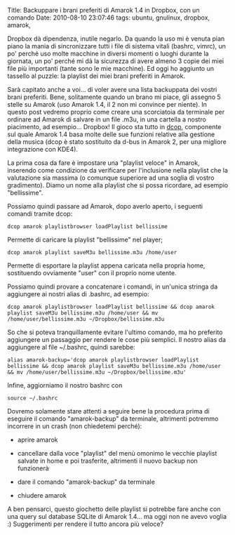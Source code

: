 Title: Backuppare i brani preferiti di Amarok 1.4 in Dropbox, con un comando
Date:  2010-08-10 23:07:46
tags: ubuntu, gnulinux, dropbox, amarok,

Dropbox dà dipendenza, inutile
negarlo. Da quando la uso mi è venuta pian piano la mania di sincronizzare
tutti i file di sistema vitali (bashrc, vimrc), un po' perché uso molte
macchine in diversi momenti o luoghi durante la giornata, un po' perché mi dà
la sicurezza di avere almeno 3 copie dei miei file più importanti (tante sono
le mie macchine). Ed oggi ho aggiunto un tassello al puzzle: la playlist dei
miei brani preferiti in Amarok.


Sarà capitato anche a voi... di voler avere
una lista backuppata dei vostri brani preferiti. Bene, solitamente quando un
brano mi piace, gli assegno 5 stelle su Amarok (uso Amarok 1.4, il 2 non mi
convince per niente). In questo post vedremo proprio come creare una
scorciatoia da terminale per ordinare ad Amarok di salvare in un file .m3u, in
una cartella a nostro piacimento, ad esempio... Dropbox! Il gioco sta tutto in
[dcop][1], componente sul quale Amarok 1.4 basa molte delle sue funzioni
relative alla gestione della musica (dcop è stato sostituito da d-bus in
Amarok 2, per una migliore integrazione con KDE4).


La prima cosa da fare è
impostare una "playlist veloce" in Amarok, inserendo come condizione da
verificare per l'inclusione nella playlist che la valutazione sia massima (o
comunque superiore ad una soglia di vostro gradimento). Diamo un nome alla
playlist che si possa ricordare, ad esempio "bellissime".


Possiamo quindi passare ad Amarok, dopo averlo aperto, i seguenti comandi
tramite dcop:

	dcop amarok playlistbrowser loadPlaylist bellissime

Permette di caricare la playlist "bellissime" nel player;

	dcop amarok playlist saveM3u bellissime.m3u /home/user

Permette di esportare la playlist appena caricata nella propria home,
sostituendo ovviamente "user" con il proprio nome utente.


Possiamo quindi provare a concatenare i comandi, in un'unica stringa da
aggiungere ai nostri alias di .bashrc, ad esempio:

	dcop amarok playlistbrowser loadPlaylist bellissime && dcop amarok playlist saveM3u bellissime.m3u /home/user && mv /home/user/bellissime.m3u ~/Dropbox/bellissime.m3u

So che si poteva tranquillamente evitare
l'ultimo comando, ma ho preferito aggiungere un passaggio per rendere le cose
più semplici. Il nostro alias da aggiungere al file ~/.bashrc, quindi sarebbe:

	alias amarok-backup='dcop amarok playlistbrowser loadPlaylist bellissime && dcop amarok playlist saveM3u bellissime.m3u /home/user && mv /home/user/bellissime.m3u ~/Dropbox/bellissime.m3u'

Infine, aggiorniamo il nostro bashrc con

	source ~/.bashrc

Dovremo solamente stare attenti a seguire bene la procedura
prima di eseguire il comando "amarok-backup" da terminale, altrimenti potremmo
incorrere in un crash (non chiedetemi perché):

  * aprire amarok

  * cancellare dalla voce "playlist" del menù omonimo le vecchie playlist
salvate in home e poi trasferite, altrimenti il nuovo backup non funzionerà

  * dare il comando "amarok-backup" da terminale

  * chiudere amarok


A ben pensarci, questo giochetto delle playlist si potrebbe fare anche con una
query sul database SQLite di Amarok 1.4... ma oggi non ne avevo voglia :)
Suggerimenti per rendere il tutto ancora più veloce?


   [1]: http://amarok.kde.org/wiki/DCOP_Functions
